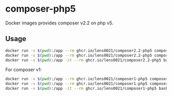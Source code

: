 # composer-php5
Docker images provides composer v2.2 on php v5.

## Usage

```sh
docker run -v $(pwd):/app --rm ghcr.io/lens0021/composer2.2-php5 composer init
docker run -v $(pwd):/app --rm ghcr.io/lens0021/composer2.2-php5 composer install
docker run -v $(pwd):/app -it --rm ghcr.io/lens0021/composer2.2-php5 bash
```

For composer v1:
```sh
docker run -v $(pwd):/app --rm ghcr.io/lens0021/composer1-php5 composer init
docker run -v $(pwd):/app --rm ghcr.io/lens0021/composer1-php5 composer install
docker run -v $(pwd):/app -it --rm ghcr.io/lens0021/composer1-php5 bash
```
